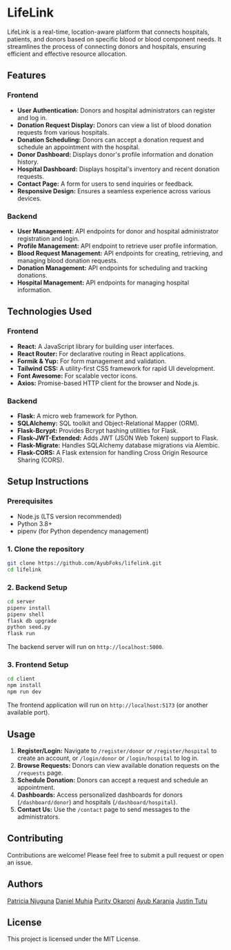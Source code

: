 # LifeLink

LifeLink is a real-time, location-aware platform that connects hospitals, patients, and donors based on specific blood or blood component needs. It streamlines the process of connecting donors and hospitals, ensuring efficient and effective resource allocation.

## Features

### Frontend
*   **User Authentication:** Donors and hospital administrators can register and log in.
*   **Donation Request Display:** Donors can view a list of blood donation requests from various hospitals.
*   **Donation Scheduling:** Donors can accept a donation request and schedule an appointment with the hospital.
*   **Donor Dashboard:** Displays donor's profile information and donation history.
*   **Hospital Dashboard:** Displays hospital's inventory and recent donation requests.
*   **Contact Page:** A form for users to send inquiries or feedback.
*   **Responsive Design:** Ensures a seamless experience across various devices.

### Backend
*   **User Management:** API endpoints for donor and hospital administrator registration and login.
*   **Profile Management:** API endpoint to retrieve user profile information.
*   **Blood Request Management:** API endpoints for creating, retrieving, and managing blood donation requests.
*   **Donation Management:** API endpoints for scheduling and tracking donations.
*   **Hospital Management:** API endpoints for managing hospital information.

## Technologies Used

### Frontend
*   **React:** A JavaScript library for building user interfaces.
*   **React Router:** For declarative routing in React applications.
*   **Formik & Yup:** For form management and validation.
*   **Tailwind CSS:** A utility-first CSS framework for rapid UI development.
*   **Font Awesome:** For scalable vector icons.
*   **Axios:** Promise-based HTTP client for the browser and Node.js.

### Backend
*   **Flask:** A micro web framework for Python.
*   **SQLAlchemy:** SQL toolkit and Object-Relational Mapper (ORM).
*   **Flask-Bcrypt:** Provides Bcrypt hashing utilities for Flask.
*   **Flask-JWT-Extended:** Adds JWT (JSON Web Token) support to Flask.
*   **Flask-Migrate:** Handles SQLAlchemy database migrations via Alembic.
*   **Flask-CORS:** A Flask extension for handling Cross Origin Resource Sharing (CORS).

## Setup Instructions

### Prerequisites
*   Node.js (LTS version recommended)
*   Python 3.8+
*   pipenv (for Python dependency management)

### 1. Clone the repository
```bash
git clone https://github.com/AyubFoks/lifelink.git
cd lifelink
```

### 2. Backend Setup
```bash
cd server
pipenv install
pipenv shell
flask db upgrade
python seed.py 
flask run
```

The backend server will run on `http://localhost:5000`.

### 3. Frontend Setup
```bash
cd client
npm install
npm run dev
```

The frontend application will run on `http://localhost:5173` (or another available port).

## Usage

1.  **Register/Login:** Navigate to `/register/donor` or `/register/hospital` to create an account, or `/login/donor` or `/login/hospital` to log in.
2.  **Browse Requests:** Donors can view available donation requests on the `/requests` page.
3.  **Schedule Donation:** Donors can accept a request and schedule an appointment.
4.  **Dashboards:** Access personalized dashboards for donors (`/dashboard/donor`) and hospitals (`/dashboard/hospital`).
5.  **Contact Us:** Use the `/contact` page to send messages to the administrators.

## Contributing

Contributions are welcome! Please feel free to submit a pull request or open an issue.

## Authors

[Patricia Njuguna](https://github.com/Ms-Njuguna)
[Daniel Muhia](https://github.com/Muhia88)
[Purity Okaroni](https://github.com/PrincessOkaroni)
[Ayub Karanja](https://github.com/AyubFoks)
[Justin Tutu](https://github.com/JustinTutu5100)

## License

This project is licensed under the MIT License.